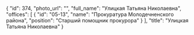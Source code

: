 {
    "id": 374,
    "photo_url": "",
    "full_name": "Улицкая Татьяна Николаевна",
    "offices": [
        {
            "id": "05-13",
            "name": "Прокуратура Молодечненского района",
            "position": "Старший помощник прокурора"
        }
    ],
    "title": "Улицкая Татьяна Николаевна"
}